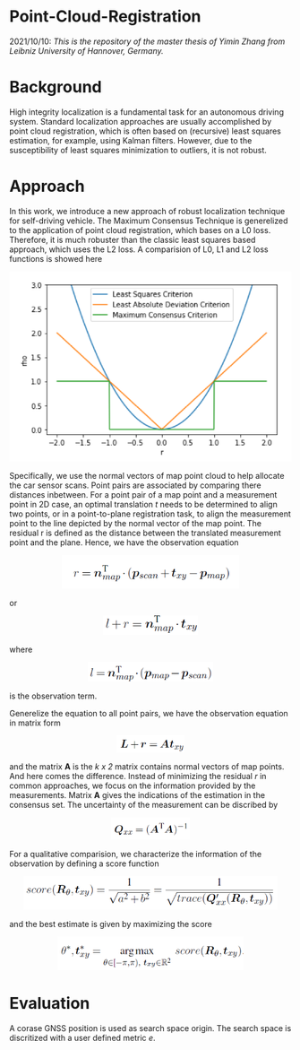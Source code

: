 # Point-Cloud-Registration
2021/10/10:
*This is the repository of the master thesis of Yimin Zhang from Leibniz University of Hannover, Germany.*

# Background
High integrity localization is a fundamental task for an autonomous driving system. Standard localization approaches are usually accomplished by point cloud registration, which is often based on (recursive) least squares estimation, for example, using Kalman filters. However, due to the susceptibility of least squares minimization to outliers, it is not robust.

# Approach
In this work, we introduce a new approach of robust localization technique for self-driving vehicle. The Maximum Consensus Technique is generelized to the application of point cloud registration, which bases on a L0 loss. Therefore, it is much robuster than the classic least squares based approach, which uses the L2 loss. A comparision of L0, L1 and L2 loss functions is showed here

<div align=center>
<img src="https://github.com/F95-6XL/Point-Cloud-Registration/blob/main/Images/LossFunctions.PNG" width="580">
</div>

Specifically, we use the normal vectors of map point cloud to help allocate the car sensor scans. Point pairs are associated by comparing there distances inbetween. For a point pair of a map point and a measurement point in 2D case, an optimal translation *t* needs to be determined to align two points, or in a point-to-plane registration task, to align the measurement point to the line depicted by the normal vector of the map point. The residual r is defined as the distance between the translated measurement point and the plane. Hence, we have the observation equation

<div align=center>
<img src="https://github.com/F95-6XL/Point-Cloud-Registration/blob/main/Images/eq1.PNG" height="60">
</div>

or

<div align=center>
<img src="https://github.com/F95-6XL/Point-Cloud-Registration/blob/main/Images/eq2.PNG" height="35">
</div>

where 

<div align=center>
<img src="https://github.com/F95-6XL/Point-Cloud-Registration/blob/main/Images/eq2.1.PNG" height="35">
</div>

is the observation term. 

Generelize the equation to all point pairs, we have the observation equation in matrix form

<div align=center>
<img src="https://github.com/F95-6XL/Point-Cloud-Registration/blob/main/Images/eq3.PNG" height="30">
</div>

and the matrix **A** is the *k x 2* matrix contains normal vectors of map points. And here comes the difference. Instead of minimizing the residual *r* in common approaches, we focus on the information provided by the measurements. Matrix **A**  gives the indications of the estimation in the consensus set. The uncertainty of the measurement can be discribed by 

<div align=center>
<img src="https://github.com/F95-6XL/Point-Cloud-Registration/blob/main/Images/eq4.PNG" height="40">
</div>

For a qualitative comparision, we characterize the information of the observation by defining a score function

<div align=center>
<img src="https://github.com/F95-6XL/Point-Cloud-Registration/blob/main/Images/eq5.PNG" height="60">
</div>

and the best estimate is given by maximizing the score

<div align=center>
<img src="https://github.com/F95-6XL/Point-Cloud-Registration/blob/main/Images/eq6.PNG" height="60">
</div>


# Evaluation

A corase GNSS position is used as search space origin. The search space is discritized with a user defined metric *e*.

